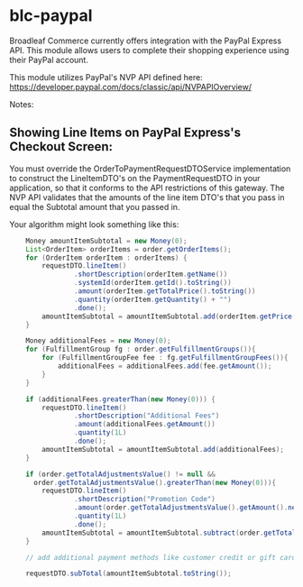 blc-paypal
=============

Broadleaf Commerce currently offers integration with the PayPal Express API.
This module allows users to complete their shopping experience using their PayPal account.

This module utilizes PayPal's NVP API defined here: https://developer.paypal.com/docs/classic/api/NVPAPIOverview/


Notes:
## Showing Line Items on PayPal Express's Checkout Screen:

You must override the OrderToPaymentRequestDTOService implementation to construct
the LineItemDTO's on the PaymentRequestDTO in your application, so that it conforms to the API restrictions of this gateway.
The NVP API validates that the amounts of the line item DTO's that you pass in equal the Subtotal amount
that you passed in.

Your algorithm might look something like this:
```java
    Money amountItemSubtotal = new Money(0);
    List<OrderItem> orderItems = order.getOrderItems();
    for (OrderItem orderItem : orderItems) {
        requestDTO.lineItem()
                .shortDescription(orderItem.getName())
                .systemId(orderItem.getId().toString())
                .amount(orderItem.getTotalPrice().toString())
                .quantity(orderItem.getQuantity() + "")
                .done();
        amountItemSubtotal = amountItemSubtotal.add(orderItem.getPrice().multiply(orderItem.getQuantity()));
    }

    Money additionalFees = new Money(0);
    for (FulfillmentGroup fg : order.getFulfillmentGroups()){
        for (FulfillmentGroupFee fee : fg.getFulfillmentGroupFees()){
            additionalFees = additionalFees.add(fee.getAmount());
        }
    }

    if (additionalFees.greaterThan(new Money(0))) {
        requestDTO.lineItem()
                .shortDescription("Additional Fees")
                .amount(additionalFees.getAmount())
                .quantity(1L)
                .done();
        amountItemSubtotal = amountItemSubtotal.add(additionalFees);
    }

    if (order.getTotalAdjustmentsValue() != null &&
      order.getTotalAdjustmentsValue().greaterThan(new Money(0))){
        requestDTO.lineItem()
                .shortDescription("Promotion Code")
                .amount(order.getTotalAdjustmentsValue().getAmount().negate())
                .quantity(1L)
                .done();
        amountItemSubtotal = amountItemSubtotal.subtract(order.getTotalAdjustmentsValue());
    }

    // add additional payment methods like customer credit or gift cards etc...

    requestDTO.subTotal(amountItemSubtotal.toString());

```


